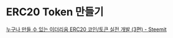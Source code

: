 # ERC20 Token 만들기

[누구나 만들 수 있는 이더리움 ERC20 코인/토큰 실전 개발 (3편) - Steemit](https://steemit.com/kr-dev/@nida-io/erc20-3)